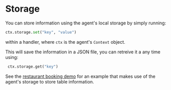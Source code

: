 
# Storage

You can store information using the agent's local storage by simply running:
```python
ctx.storage.set("key", "value")
```
within a handler, where `ctx` is the agent's `Context` object.

This will save the information in a JSON file, you can retreive it a any time using:

```python
 ctx.storage.get("key")
```


See the [restaurant booking demo](../tutorials/booking-demo.md) for an example that makes use of the agent's storage to store table information.